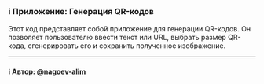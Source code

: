 ### ℹ️ Приложение: Генерация QR-кодов

Этот код представляет собой приложение для генерации QR-кодов.
Он позволяет пользователю ввести текст или URL, выбрать размер QR-кода,
сгенерировать его и сохранить полученное изображение.

-----
#### ℹ️ Автор: [@nagoev-alim](https://github.com/nagoev-alim)

